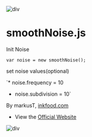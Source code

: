 ![div](https://raw.githubusercontent.com/inkfood/smoothNoise/master/images/noise_subDivision_1.png)

# smoothNoise.js

Init Noise

`var noise = new smoothNoise();`

set noise values(optional) 

`* noise.frequency = 10
* noise.subdivision = 10`


By markusT, [inkfood.com](http://www.inkfood.com)

* View the [Official Website](http://www.inkfood.com)

![div](https://raw.githubusercontent.com/inkfood/smoothNoise/master/images/logo_inkfood_final_colored.png)

